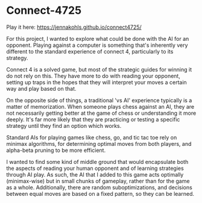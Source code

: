 # Connect-4725

Play it here: https://jennakohls.github.io/connect4725/

For this project, I wanted to explore what could be done with the AI for an opponent. Playing
against a computer is something that's inherently very different to the standard experience
of connect 4, particularly to its strategy.

Connect 4 is a solved game, but most of the strategic guides for winning it do
not rely on this. They have more to do with reading your opponent, setting
up traps in the hopes that they will interpret your moves a certain way
and play based on that.

On the opposite side of things, a traditional 'vs AI' experience typically is a
matter of memorization. When someone plays chess against an AI, they are not
necessarily getting better at the game of chess or understanding it more deeply.
It's far more likely that they are practicing or testing a specific strategy until
they find an option which works.

Standard AIs for playing games like chess, go, and tic tac toe rely on
minimax algorithms, for determining optimal moves from both players, and alpha-beta
pruning to be more efficient.

I wanted to find some kind of middle ground that would encapsulate both the
aspects of reading your human opponent and of learning strategies through AI play. As such, the AI that I added to this game acts optimally (minimax-wise) but in small chunks of gameplay, rather than for the game as a whole. Additionally, there are random suboptimizations, and decisions between equal moves are based on a fixed
pattern, so they can be learned.
